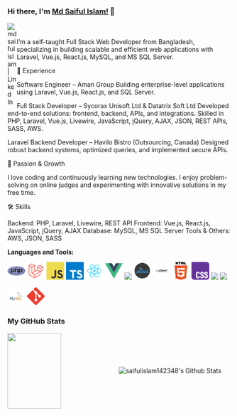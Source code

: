 ### Hi there, I'm <a href="#">Md Saiful Islam!</a>  👋

<a href="https://www.linkedin.com/in/saiful-islam-8584291a2/">
  <img align="left" alt="md saiful islam | Linked In" width="21px" src="https://content.linkedin.com/content/dam/me/brand/en-us/brand-home/logos/In-Blue-Logo.png.original.png" />
</a>

<br/>
<br/>
I’m a self-taught Full Stack Web Developer from Bangladesh, specializing in building scalable and efficient web applications with Laravel, Vue.js, React.js, MySQL, and MS SQL Server.

🌟 Experience

Software Engineer – Aman Group
Building enterprise-level applications using Laravel, Vue.js, React.js, and SQL Server.

Full Stack Developer – Sycorax Unisoft Ltd & Datatrix Soft Ltd
Developed end-to-end solutions: frontend, backend, APIs, and integrations. Skilled in PHP, Laravel, Vue.js, Livewire, JavaScript, jQuery, AJAX, JSON, REST APIs, SASS, AWS.

Laravel Backend Developer – Havilo Bistro (Outsourcing, Canada)
Designed robust backend systems, optimized queries, and implemented secure APIs.

🚀 Passion & Growth

I love coding and continuously learning new technologies. I enjoy problem-solving on online judges and experimenting with innovative solutions in my free time.

🛠️ Skills

Backend: PHP, Laravel, Livewire, REST API
Frontend: Vue.js, React.js, JavaScript, jQuery, AJAX
Database: MySQL, MS SQL Server
Tools & Others: AWS, JSON, SASS

**Languages and Tools:** 

<code><img height="40" src="https://raw.githubusercontent.com/github/explore/80688e429a7d4ef2fca1e82350fe8e3517d3494d/topics/php/php.png"></code>
<code><img height="40" src="https://raw.githubusercontent.com/github/explore/80688e429a7d4ef2fca1e82350fe8e3517d3494d/topics/laravel/laravel.png"></code>
<code><img height="40" src="https://raw.githubusercontent.com/github/explore/80688e429a7d4ef2fca1e82350fe8e3517d3494d/topics/javascript/javascript.png"></code>
<code><img height="40" src="https://raw.githubusercontent.com/github/explore/80688e429a7d4ef2fca1e82350fe8e3517d3494d/topics/typescript/typescript.png?size=48"></code>
<code><img height="40" src="https://raw.githubusercontent.com/github/explore/80688e429a7d4ef2fca1e82350fe8e3517d3494d/topics/react/react.png"></code>
<code><img height="40" src="https://raw.githubusercontent.com/github/explore/80688e429a7d4ef2fca1e82350fe8e3517d3494d/topics/vue/vue.png"></code>
<code><img height="40" src="https://avatars.githubusercontent.com/u/47703742?s=48&v=4"></code>
<code><img height="40" src="https://raw.githubusercontent.com/github/explore/8be26d91eb231fec0b8856359979ac09f27173fd/topics/ajax/ajax.png"></code>
<code><img height="40" src="https://raw.githubusercontent.com/github/explore/8be26d91eb231fec0b8856359979ac09f27173fd/topics/jquery/jquery.png"></code>
<code><img height="40" src="https://raw.githubusercontent.com/github/explore/80688e429a7d4ef2fca1e82350fe8e3517d3494d/topics/html/html.png"></code>
<code><img height="40" src="https://raw.githubusercontent.com/github/explore/80688e429a7d4ef2fca1e82350fe8e3517d3494d/topics/css/css.png"></code>
<code><img height="40" src="https://avatars.githubusercontent.com/u/2918581?s=48&v=4(https://avatars.githubusercontent.com/u/2918581?s=48&v=4)"></code>
<code><img height="40" src="https://avatars.githubusercontent.com/u/67109815?s=48&v=4"></code>
	
<code><img height="40" src="https://raw.githubusercontent.com/github/explore/80688e429a7d4ef2fca1e82350fe8e3517d3494d/topics/mysql/mysql.png"></code>
<code><img height="40" src="https://raw.githubusercontent.com/github/explore/80688e429a7d4ef2fca1e82350fe8e3517d3494d/topics/git/git.png"></code>
<!-- <code><img height="40" src="https://raw.githubusercontent.com/github/explore/80688e429a7d4ef2fca1e82350fe8e3517d3494d/topics/bootstrap/bootstrap.png"></code> -->


 
### My GitHub Stats

<div>
<!-- <img align="center" width="33%"  src="http://github-readme-streak-stats.herokuapp.com?user=saifulislam142348&theme=gotham&hide_border=true&date_format=M%20j%5B%2C%20Y%5D" alt="saifulislam142348" /> -->
<img align="center" height="170em" width="49%" src="https://github-readme-stats-eight-theta.vercel.app/api/top-langs/?username=saifulislam142348&layout=compact&langs_count=8&theme=algolia"/>
<img align="center" width="49%"  src="https://github-readme-stats-eight-theta.vercel.app/api?username=saifulislam142348&include_all_commits=true&theme=gotham&show_icons=true&count_private=true" alt="saifulislam142348's Github Stats" />
<!-- 	<img align="center" width="49%"  src="http://github-readme-streak-stats.herokuapp.com?user=saifulislam142348&theme=gotham&hide_border=true&date_format=M%20j%5B%2C%20Y%5D" alt="saifulislam142348" /> -->
 </div>
